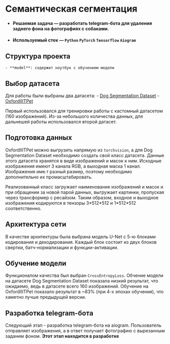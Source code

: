 # Семантическая сегментация

* #### __Решаемая задача__ — разработать telegram-бота для удаления заднего фона на фотографиях с собаками.
* #### __Используемый стек__ — `Python` `PyTorch` `Tensorflow` `Aiogram`

## Структура проекта

    - **model**: содержит ноутбук с обучением модели

## Выбор датасета

Для работы были выбраны два датасета:
    - [Dog Segmentation Dataset](https://www.kaggle.com/datasets/santhoshkumarv/dog-segmentation-dataset)
    - [OxfordIIITPet]([https://www.kaggle.com/datasets/santhoshkumarv/dog-segmentation-dataset](https://www.kaggle.com/datasets/tanlikesmath/the-oxfordiiit-pet-dataset))

Первый использовался для тренировки работы с кастомный датасетом \(160 изображений\). Из-за небольшого количества данных, для дальнешей работы использовался второй датасет.

## Подготовка данных

OxfordIIITPet можно выгрузить напрямую из `torchvision`, а для Dog Segmentation Dataset необходимо создать свой класс датасета. Данные этого датасета хранятся в виде изображений и масок к ним. Исходные изображения имеют 3 канала RGB, а выходная маска 1 канал. Изображения име.т разный размер, поэтому необходимо дополнительно их промасштабировать.

Реализованный класс загружает наименование изображений и масок и при обращении за новой парой данных, выгружает картинки, пропуская через трансформер с ресайзом. Таким образом, входное и выходное изображения кодируются в тензоры 3\*512\*512 и 1\*512\*512 соответственно.
   
## Архитектура сети

В качестве архитектуры была выбрана модель U-Net с 5-ю блоками кодирования и декодирования. Каждый блок состоит из двух блоков свертки, батч-нормализации и функции-активации.

## Обучение модели

Функционалом качества был выбран `CrossEntropyLoss`. Обчение модели на датасете Dog Segmentation Dataset показала низкий результат, что ожидаемо, ведь в датасете всего 160 изображений. Обучение на OxfordIIITPet показало результат в \~83% \(при 4-х эпохах обучения\), что хаметно лучше предыдущей версии.

## Разработка telegram-бота

Следующий этап - разработка telegram-бота на aiogram. Пользователь отправляет изображения, а в ответ получает фотографию с вырезанным заданим фоном. **Этот этап находится в разработке**
